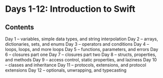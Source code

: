 # Days 1-12: Introduction to Swift

## Contents

Day 1 – variables, simple data types, and string interpolation
Day 2 – arrays, dictionaries, sets, and enums
Day 3 – operators and conditions
Day 4 – loops, loops, and more loops
Day 5 – functions, parameters, and errors
Day 6 – closures part one
Day 7 – closures part two
Day 8 – structs, properties, and methods
Day 9 – access control, static properties, and laziness
Day 10 – classes and inheritance
Day 11 – protocols, extensions, and protocol extensions
Day 12 – optionals, unwrapping, and typecasting
